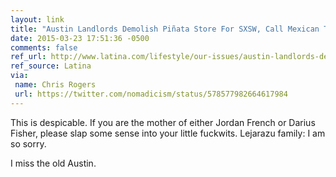 ```yaml
---
layout: link
title: "Austin Landlords Demolish Piñata Store For SXSW, Call Mexican Tenants ‘Roaches’"
date: 2015-03-23 17:51:36 -0500
comments: false
ref_url: http://www.latina.com/lifestyle/our-issues/austin-landlords-demolish-pinata-store-jumpolin-sxsw-party
ref_source: Latina
via:
 name: Chris Rogers
 url: https://twitter.com/nomadicism/status/578577982664617984
---
```


This is despicable. If you are the mother of either Jordan French or Darius Fisher, please slap some sense into your little fuckwits. Lejarazu family: I am so sorry.

I miss the old Austin.